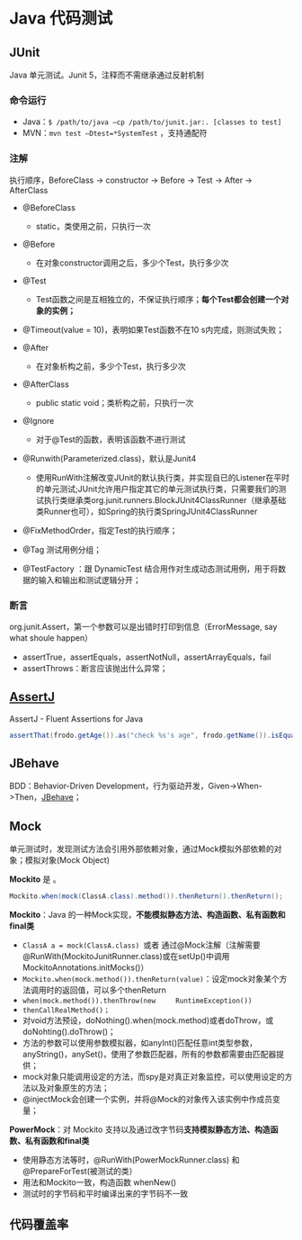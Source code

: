 # Java 代码测试

## JUnit

Java 单元测试。Junit 5，注释而不需继承通过反射机制

### 命令运行

  - Java：`$ /path/to/java –cp /path/to/junit.jar:. [classes to test]`
  - MVN：`mvn test –Dtest=*SystemTest` ，支持通配符    

### 注解

执行顺序，BeforeClass -> constructor -> Before -> Test -> After -> AfterClass

- @BeforeClass

  - static，类使用之前，只执行一次

- @Before

  - 在对象constructor调用之后，多少个Test，执行多少次

- @Test

  - Test函数之间是互相独立的，不保证执行顺序；**每个Test都会创建一个对象的实例；**

- @Timeout(value = 10)，表明如果Test函数不在10 s内完成，则测试失败；

- @After

  - 在对象析构之前，多少个Test，执行多少次

- @AfterClass

  - public static void；类析构之前，只执行一次

- @Ignore

  - 对于@Test的函数，表明该函数不进行测试
- @Runwith(Parameterized.class)，默认是Junit4
  - 使用RunWith注解改变JUnit的默认执行类，并实现自已的Listener在平时的单元测试;JUnit允许用户指定其它的单元测试执行类，只需要我们的测试执行类继承类org.junit.runners.BlockJUnit4ClassRunner（继承基础类Runner也可），如Spring的执行类SpringJUnit4ClassRunner
- @FixMethodOrder，指定Test的执行顺序；
- @Tag 测试用例分组；
- @TestFactory ：跟 DynamicTest 结合用作对生成动态测试用例，用于将数据的输入和输出和测试逻辑分开；

### 断言

org.junit.Assert，第一个参数可以是出错时打印到信息（ErrorMessage, say what shoule happen）

- assertTrue，assertEquals，assertNotNull，assertArrayEquals，fail
- assertThrows：断言应该抛出什么异常；

## [AssertJ](https://assertj.github.io/doc/)

AssertJ - Fluent Assertions for Java

```java
assertThat(frodo.getAge()).as("check %s's age", frodo.getName()).isEqualTo(33);
```

## JBehave

BDD：Behavior-Driven Development，行为驱动开发，Given->When->Then，[JBehave](http://jbehave.org/reference/stable/getting-started.html)；



## Mock

单元测试时，发现测试方法会引用外部依赖对象，通过Mock模拟外部依赖的对象；模拟对象(Mock Object)

**Mockito** 是 。

```java
Mockito.when(mock(ClassA.class).method()).thenReturn().thenReturn();
```

**Mockito**：Java 的一种Mock实现，**不能模拟静态方法、构造函数、私有函数和final类**

- `ClassA a = mock(ClassA.class) `或者 通过@Mock注解（注解需要@RunWith(MockitoJunitRunner.class)或在setUp()中调用MockitoAnnotations.initMocks()）
- `Mockito.when(mock.method()).thenReturn(value)`：设定mock对象某个方法调用时的返回值，可以多个thenReturn
- `when(mock.method()).thenThrow(new     RuntimeException())`
- `thenCallRealMethod()；`
- 对void方法预设，doNothing().when(mock.method)或者doThrow，或doNohting().doThrow()；
- 方法的参数可以使用参数模拟器，如anyInt()匹配任意int类型参数，anyString()，anySet()，使用了参数匹配器，所有的参数都需要由匹配器提供；
- mock对象只能调用设定的方法，而spy是对真正对象监控，可以使用设定的方法以及对象原生的方法；
- @injectMock会创建一个实例，并将@Mock的对象传入该实例中作成员变量；



**PowerMock**：对 Mockito 支持以及通过改字节码**支持模拟静态方法、构造函数、私有函数和final类**

- 使用静态方法等时，@RunWith(PowerMockRunner.class) 和 @PrepareForTest(被测试的类）
- 用法和Mockito一致，构造函数 whenNew()
- 测试时的字节码和平时编译出来的字节码不一致



## 代码覆盖率

